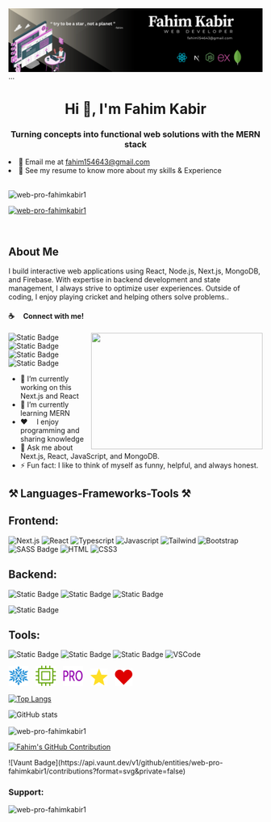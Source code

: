 <img align="right" src="https://github.com/web-pro-fahimkabir1/web-pro-fahimkabir1/blob/main/Black%20Elegant%20Modern%20Personal%20LinkedIn%20Banner.png?raw=true" />
<p color="blue">...</p>


<h1 align="center"  >Hi 👋, I'm Fahim Kabir</h1>
<h3 align="center">Turning concepts into functional web solutions with the MERN stack</h3>

<li>📧 Email me at <a href="#" >fahim154643@gmail.com</a> </li> 
<li>📑 See my resume to know more about my skills & Experience</li><br>

<p align="left"> <img src="https://komarev.com/ghpvc/?username=web-pro-fahimkabir1&label=Profile%20views&color=0e75b6&style=flat" alt="web-pro-fahimkabir1" /> </p>

<p align="left"> <a href="https://github.com/ryo-ma/github-profile-trophy"><img src="https://github-profile-trophy.vercel.app/?username=web-pro-fahimkabir1" alt="web-pro-fahimkabir1" /></a> </p>

<p align="left"> <a href="https://twitter.com/" target="blank"><img src="https://img.shields.io/twitter/follow/?logo=twitter&style=for-the-badge" alt="" /></a> </p>

## About Me
I build interactive web applications using React, Node.js, Next.js, MongoDB, and Firebase. With expertise in backend development and state management, I always strive to optimize user experiences. Outside of coding, I enjoy playing cricket and helping others solve problems..
  
#### ☕  Connect with me!

<img align="right" width="340px" height="230px" radius="12px" src="https://media2.giphy.com/media/v1.Y2lkPTc5MGI3NjExMnV1dHB6MmY0aDVlcWNraGs4cTZqenNkZzQxdTdtN281M2d4dTg4NSZlcD12MV9pbnRlcm5hbF9naWZfYnlfaWQmY3Q9Zw/RbDKaczqWovIugyJmW/giphy.gif" />

![Static Badge](https://img.shields.io/badge/Linkedin-61DBFB?style=for-the-badge&logo=linkedin&logoSize=auto&labelColor=black&link=https%3A%2F%2Fwww.linkedin.com%2Fin%2Ffahim-kabir-3b6a66153%2F) ![Static Badge](https://img.shields.io/badge/Facbook-7fea0b?style=for-the-badge&logo=Facbook&logoSize=auto&labelColor=black&link=https%3A%2F%2Fwww.facebook.com%2Fprofile.php%3Fid%3D100015555360318) ![Static Badge](https://img.shields.io/badge/Gmail-2b0bea?style=for-the-badge&logo=gmail&logoColor=white&logoSize=auto&labelColor=red&color=2b0bea&link=fahim154643%40gmail.com) ![Static Badge](https://img.shields.io/badge/Github-%20f4109b?style=for-the-badge&logo=github&logoColor=white&logoSize=auto&labelColor=f4109b&color=f4109b&link=https%3A%2F%2Fgithub.com%2Fweb-pro-fahimkabir1)

- 🔭 I’m currently working on this Next.js and React 
- 🌱 I’m currently learning MERN
- ♥️  I enjoy programming and sharing knowledge
- 💬 Ask me about Next.js, React, JavaScript, and MongoDB.
- ⚡ Fun fact: I like to think of myself as funny, helpful, and always honest.


<h2 align="left"> ⚒️ Languages-Frameworks-Tools ⚒️ </h2>

<h2 align="left">Frontend:</h2> 

![Next.js](https://img.shields.io/badge/next.js-000000?style=for-the-badge&logo=nextdotjs&logoColor=white)
![React](https://img.shields.io/badge/-React-61DBFB?style=for-the-badge&labelColor=black&logo=react&logoColor=61DBFB)
![Typescript](https://img.shields.io/badge/Typescript-007acc?style=for-the-badge&labelColor=black&logo=typescript&logoColor=007acc)
![Javascript](https://img.shields.io/badge/Javascript-F0DB4F?style=for-the-badge&labelColor=black&logo=javascript&logoColor=F0DB4F)
![Tailwind](https://img.shields.io/badge/Tailwind_CSS-092749?style=for-the-badge&logo=tailwindcss&logoColor=06B6D4&labelColor=000000)
![Bootstrap](https://img.shields.io/badge/Bootstrap-563D7C?style=for-the-badge&logo=bootstrap&logoColor=white)
![SASS Badge](https://img.shields.io/badge/Sass-CC6699?style=for-the-badge&logo=sass&logoColor=white)
![HTML](https://img.shields.io/badge/HTML5-E34F26?style=for-the-badge&logo=html5&logoColor=white)
![CSS3](https://img.shields.io/badge/CSS3-1572B6?style=for-the-badge&logo=css3&logoColor=white)

 <h2 align="left">Backend:</h2>
 
 ![Static Badge](https://img.shields.io/badge/Node.js-black?style=for-the-badge&logo=MongoDB&logoColor=white&logoSize=auto&labelColor=blue&color=black)
 ![Static Badge](https://img.shields.io/badge/Express.js-black?style=for-the-badge&logo=MongoDB&logoColor=white&logoSize=auto&labelColor=!%5BStatic%20Badge%5D(https%3A%2F%2Fimg.shields.io%2Fbadge%2FExpress.js-black%3Fstyle%3Dfor-the-badge%26logo%3DMongoDB%26logoColor%3Dwhite%26logoSize%3Dauto%26labelColor%3Dblue%26color%3D%25231A0099)&color=%231A0099)
![Static Badge](https://img.shields.io/badge/Redux.js-black?style=for-the-badge&logo=redux&logoColor=white&logoSize=auto&labelColor=!%5BStatic%20Badge%5D(https%3A%2F%2Fimg.shields.io%2Fbadge%2FExpress.js-black%3Fstyle%3Dfor-the-badge%26logo%3DMongoDB%26logoColor%3Dwhite%26logoSize%3Dauto%26labelColor%3Dblue%26color%3D%25231A0099)&color=%234DE1FF)

![Static Badge](https://img.shields.io/badge/MongoDB-%23660099?style=for-the-badge&logo=MongoDB&logoColor=white&logoSize=auto&labelColor=%23009900&color=%23009900)

<h2 align="left">Tools:</h2>

![Static Badge](https://img.shields.io/badge/Git-black?style=for-the-badge&logo=git&logoColor=white&logoSize=auto&labelColor=!%5BStatic%20Badge%5D(https%3A%2F%2Fimg.shields.io%2Fbadge%2FExpress.js-black%3Fstyle%3Dfor-the-badge%26logo%3DMongoDB%26logoColor%3Dwhite%26logoSize%3Dauto%26labelColor%3Dblue%26color%3D%25231A0099)&color=%235900B3)
![Static Badge](https://img.shields.io/badge/Github-black?style=for-the-badge&logo=github&logoColor=white&logoSize=auto&labelColor=!%5BStatic%20Badge%5D(https%3A%2F%2Fimg.shields.io%2Fbadge%2FExpress.js-black%3Fstyle%3Dfor-the-badge%26logo%3DMongoDB%26logoColor%3Dwhite%26logoSize%3Dauto%26labelColor%3Dblue%26color%3D%25231A0099)&color=%235D8AA8) ![Static Badge](https://img.shields.io/badge/Figma-black?style=for-the-badge&logo=figma&logoColor=black&logoSize=auto&labelColor=!%5BStatic%20Badge%5D(https%3A%2F%2Fimg.shields.io%2Fbadge%2FExpress.js-black%3Fstyle%3Dfor-the-badge%26logo%3DMongoDB%26logoColor%3Dwhite%26logoSize%3Dauto%26labelColor%3Dblue%26color%3D%25231A0099)&color=%234DC3FF)
![VSCode](https://img.shields.io/badge/Visual_Studio-0078d7?style=for-the-badge&logo=visual%20studio&logoColor=white)



<a href='https://archiveprogram.github.com/'><img src='https://raw.githubusercontent.com/acervenky/animated-github-badges/master/assets/acbadge.gif' width='40' height='40'></a> <a href='https://docs.github.com/en/developers'><img src='https://raw.githubusercontent.com/acervenky/animated-github-badges/master/assets/devbadge.gif' width='40' height='40'></a> <a href='https://github.com/pricing'><img src='https://raw.githubusercontent.com/acervenky/animated-github-badges/master/assets/pro.gif' width='40' height='40'></a> <a href='https://stars.github.com/'><img src='https://raw.githubusercontent.com/acervenky/animated-github-badges/master/assets/starbadge.gif' width='35' height='35'></a> <a href='https://docs.github.com/en/github/supporting-the-open-source-community-with-github-sponsors'><img src='https://raw.githubusercontent.com/acervenky/animated-github-badges/master/assets/sponsorbadge.gif' width='35' height='35'></a> 

[![Top Langs](https://github-readme-stats.vercel.app/api/top-langs/?username=web-pro-fahimkabir1)](https://github.com/anuraghazra/github-readme-stats)


![GitHub stats](https://github-readme-stats.vercel.app/api?username=web-pro-fahimkabir1&show_icons=true)  

<p><img align="center" src="https://github-readme-streak-stats.herokuapp.com/?user=web-pro-fahimkabir1&" alt="web-pro-fahimkabir1" /></p>

<p align="left">
  <a href="https://github.com/web-pro-fahimkabir1">
    <img src="https://github-profile-summary-cards.vercel.app/api/cards/profile-details?username=web-pro-fahimkabir1&theme=radical" alt="Fahim's GitHub Contribution"/>
  </a>
</p>

<p align="left" height="250px">
![Vaunt Badge](https://api.vaunt.dev/v1/github/entities/web-pro-fahimkabir1/contributions?format=svg&private=false)  
</p>
<h3 align="left">Support:</h3>
<p><a href="https://www.buymeacoffee.com/web-pro-fahimkabir1"> <img align="left" src="https://cdn.buymeacoffee.com/buttons/v2/default-yellow.png" height="50" width="210" alt="web-pro-fahimkabir1" /></a></p>

    

